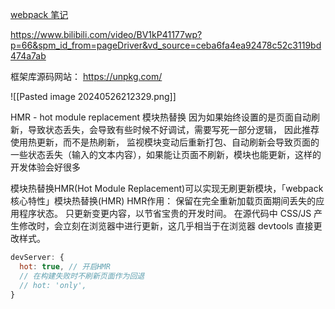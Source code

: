 [webpack 笔记](https://www.qcqx.cn/article/764f33bc.html)        

https://www.bilibili.com/video/BV1kP41177wp?p=66&spm_id_from=pageDriver&vd_source=ceba6fa4ea92478c52c3119bd474a7ab

框架库源码网站：  https://unpkg.com/


![[Pasted image 20240526212329.png]]

 HMR - hot module replacement 模块热替换
 因为如果始终设置的是页面自动刷新，导致状态丢失，会导致有些时候不好调试，需要写死一部分逻辑， 因此推荐使用热更新，而不是热刷新， 
 监视模块变动后重新打包、自动刷新会导致页面的一些状态丢失（输入的文本内容），如果能让页面不刷新，模块也能更新，这样的开发体验会好很多

模块热替换HMR(Hot Module Replacement)可以实现无刷更新模块，「webpack 核心特性」模块热替换(HMR)
HMR作用：
保留在完全重新加载页面期间丢失的应用程序状态。
只更新变更内容，以节省宝贵的开发时间。
在源代码中 CSS/JS 产生修改时，会立刻在浏览器中进行更新，这几乎相当于在浏览器 devtools 直接更改样式。
```javascript
devServer: {
  hot: true, // 开启HMR
  // 在构建失败时不刷新页面作为回退
  // hot: 'only',
}
```